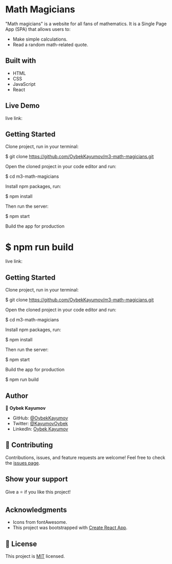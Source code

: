 # Math Magicians

"Math magicians" is a website for all fans of mathematics. It is a Single Page App (SPA) that allows users to:

- Make simple calculations.
- Read a random math-related quote.

## Built with

- HTML
- CSS
- JavaScript
- React

## Live Demo

live link:

## Getting Started

Clone project, run in your terminal:

$ git clone https://github.com/OybekKayumov/m3-math-magicians.git

Open the cloned project in your code editor and run:

$ cd m3-math-magicians

Install npm packages, run:

$ npm install

Then run the server:

$ npm start

Build the app for production

$ npm run build
=======
live link:

## Getting Started

Clone project, run in your terminal:

$ git clone https://github.com/OybekKayumov/m3-math-magicians.git

Open the cloned project in your code editor and run:

$ cd m3-math-magicians

Install npm packages, run:

$ npm install

Then run the server:

$ npm start

Build the app for production

$ npm run build

## Author

👤 **Oybek Kayumov**

- GitHub: [@OybekKayumov](https://github.com/OybekKayumov)
- Twitter: [@KayumovOybek](https://twitter.com/KayumovOybek)
- LinkedIn: [Oybek Kayumov](https://www.linkedin.com/in/oybek-kayumov-54a8485b/)

## 🤝 Contributing

Contributions, issues, and feature requests are welcome!
Feel free to check the [issues page](https://github.com/OybekKayumov/m3-math-magicians/issues).

## Show your support

Give a ⭐️ if you like this project!

## Acknowledgments

- Icons from fontAwesome.
- This project was bootstrapped with [Create React App](https://github.com/facebook/create-react-app).

## 📝 License

This project is [MIT](./MIT.md) licensed.
